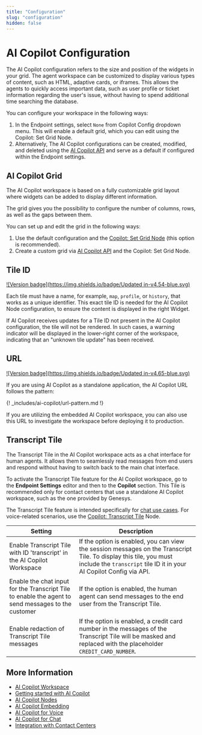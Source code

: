 ```yaml
---
title: "Configuration"
slug: "configuration"
hidden: false
---
```


# AI Copilot Configuration

The AI Copilot configuration refers to the size and position of the widgets in your grid. The agent workspace can be customized to display various types of content, such as HTML, adaptive cards, or iframes. This allows the agents to quickly access important data, such as user profile or ticket information regarding the user's issue, without having to spend additional time searching the database.

You can configure your workspace in the following ways:

1. In the Endpoint settings, select `None` from Copilot Config dropdown menu. This will enable a default grid, which you can edit using the Copilot: Set Grid Node.
2. Alternatively, The AI Copilot configurations can be created, modified, and deleted using the [AI Copilot API](https://api-trial.cognigy.ai/openapi#get-/v2.0/agentassistconfigs) and serve as a default if configured within the Endpoint settings.

## AI Copilot Grid

The AI Copilot workspace is based on a fully customizable grid layout where widgets can be added to display different information. 

The grid gives you the possibility to configure the number of columns, rows, as well as the gaps between them.

You can set up and edit the grid in the following ways:

1. Use the default configuration and the [Copilot: Set Grid Node](../ai/build/node-reference/ai-copilot/set-grid.md) (this option is recommended).
2. Create a custom grid via [AI Copilot API](./getting-started.md) and the Copilot: Set Grid Node.

## Tile ID

[![Version badge](https://img.shields.io/badge/Updated in-v4.54-blue.svg)](../release-notes/4.54.md)

Each tile must have a name, for example, `map`, `profile`, or `history`, that works as a unique identifier. This exact tile ID is needed for the AI Copilot Node configuration, to ensure the content is displayed in the right Widget.

If AI Copilot receives updates for a Tile ID not present in the AI Copilot configuration, the tile will not be rendered. In such cases, a warning indicator will be displayed in the lower-right corner of the workspace, indicating that an "unknown tile update" has been received.

## URL

[![Version badge](https://img.shields.io/badge/Updated in-v4.65-blue.svg)](../release-notes/4.65.md)

If you are using AI Copilot as a standalone application, the AI Copilot URL follows the pattern:

{! _includes/ai-copilot/url-pattern.md !}

If you are utilizing the embedded AI Copilot workspace, you can also use this URL to investigate the workspace before deploying it to production.

## Transcript Tile

The Transcript Tile in the AI Copilot workspace acts as a chat interface for human agents. It allows them to seamlessly read messages from end users and respond without having to switch back to the main chat interface.

To activate the Transcript Tile feature for the AI Copilot workspace, go to the **Endpoint Settings** editor and then to the **Copilot** section. This Tile is recommended only for contact centers that use a standalone AI Copilot workspace, such as the one provided by Genesys.

The Transcript Tile feature is intended specifically for [chat use cases](chat.md). For voice-related scenarios, use the [Copilot: Transcript Tile](../ai/build/node-reference/ai-copilot/transcript-tile.md) Node.

| Setting                                                                                            | Description                                                                                                                                                                               |
|----------------------------------------------------------------------------------------------------|-------------------------------------------------------------------------------------------------------------------------------------------------------------------------------------------|
| Enable Transcript Tile with ID 'transcript' in the AI Copilot Workspace                            | If the option is enabled, you can view the session messages on the Transcript Tile. To display this tile, you must include the `transcript` tile ID it in your AI Copilot Config via API. |
| Enable the chat input for the Transcript Tile to enable the agent to send messages to the customer | If the option is enabled, the human agent can send messages to the end user from the Transcript Tile.                                                                                     |
| Enable redaction of Transcript Tile messages                                                       | If the option is enabled, a credit card number in the messages of the Transcript Tile will be masked and replaced with the placeholder `CREDIT_CARD_NUMBER`.                              |

## More Information

- [AI Copilot Workspace](overview.md)
- [Getting started with AI Copilot](getting-started.md)
- [AI Copilot Nodes](../ai/build/node-reference/ai-copilot/overview.md)
- [AI Copilot Embedding](embedding.md)
- [AI Copilot for Voice](voice/voice-overview.md)
- [AI Copilot for Chat](chat.md)
- [Integration with Contact Centers](contact-center-integration.md)